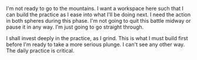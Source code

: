 I'm not ready to go to the mountains.
I want a workspace here such that I can build the practice as I ease into what I'll be doing next. I need the action in both spheres during this phase. I'm not going to quit this battle midway or pause it in any way. I'm just going to go straight through.

I shall invest deeply in the practice, as I grind. This is what I must build first before I'm ready to take a more serious plunge. I can't see any other way. The daily practice is critical.